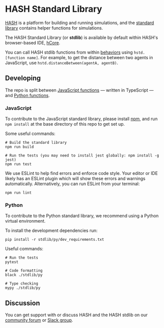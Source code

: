 # HASH Standard Library
[HASH](https://hash.ai) is a platform for building and running simulations, and the [standard library](https://docs.hash.ai/core/libraries) contains helper functions for simulations.

The HASH Standard Library (or **stdlib**) is available by default within HASH's browser-based IDE, [hCore](https://hash.ai/platform/core).

You can call HASH stdlib functions from within [behaviors](https://docs.hash.ai/core/behaviors) using `hstd.[function name]`. For example, to get the distance between two agents in JavaScript, use `hstd.distanceBetween(agentA, agentB)`.

## Developing

The repo is split between [JavaScript functions](https://github.com/hashintel/stdlib/tree/master/stdlib/ts) — written in TypeScript — and [Python functions](https://github.com/hashintel/stdlib/tree/master/stdlib/py).

### JavaScript

To contribute to the JavaScript standard library, please install 
[npm](https://www.npmjs.com/get-npm), and run `npm install` at the base directory of 
this repo to get set up.

Some useful commands:
```
# Build the standard library
npm run build

# Run the tests (you may need to install jest globally: npm install -g jest)
npm run test
```

We use ESLint to help find errors and enforce code style. Your editor or IDE likely has an ESLint plugin which will show these errors and warnings automatically. Alternatively, you can run ESLint from your terminal:
```
npm run lint
```

### Python

To contribute to the Python standard library, we recommend using a Python virtual
environment.

To install the development dependencies run:
```
pip install -r stdlib/py/dev_requirements.txt
```

Useful commands:
```
# Run the tests
pytest

# Code formatting
black ./stdlib/py

# Type checking
mypy ./stdlib/py
```


## Discussion
You can get support with or discuss HASH and the HASH stdlib on our [community forum](https://community.hash.ai/) or [Slack group](https://hash.ai/slack).
